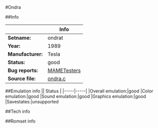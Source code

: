 #Ondra

##Info

||Info|
|-----|-----|
|**Setname:**|ondrat
|**Year:**|1989
|**Manufacturer:**|Tesla
|**Status:**|good
|**Bug reports:**|[MAMETesters](http://mametesters.org/view_all_set.php?type=1&temporary=y&search=ondra.c)
|**Source file:**|[ondra.c](https://github.com/mamedev/mame/blob/master/src/mess/drivers/ondra.c)

##Emulation info
|| Status |
|-----|-----|
|Overall emulation:|good
|Color emulation:|good
|Sound emulation:|good
|Graphics emulation:|good
|Savestates:|unsupported

##Tech info

##Romset info

<!--- START OF EDITED COMMENT DO NOT TOUCH TEXT ABOVE-->
